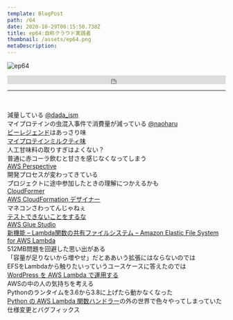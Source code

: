 ```yaml
---  
template: BlogPost  
path: /64
date: 2020-10-29T06:15:50.738Z  
title: ep64:自称クラウド実践者
thumbnail: /assets/ep64.png
metaDescription:  
---  
```

![ep64](/assets/ep64.png)  

<iframe width="100%" height="20" scrolling="no" frameborder="no" allow="autoplay" src="https://w.soundcloud.com/player/?url=https%3A//api.soundcloud.com/tracks/918936292&color=%23ff5500&inverse=false&auto_play=false&show_user=true"></iframe>

***
  
</br>

減量している [@dada_ism](https://twitter.com/dada_ism)   
マイプロテインの虫混入事件で消費量が減っている [@naoharu](https://twitter.com/naoharu)   
[ビーレジェンド](https://belegend.jp/)はあっさり味   
[マイプロテインミルクティ味](https://www.amazon.co.jp/dp/B07B8BVT8K)  
人工甘味料の取りすぎはよくない？  
普通に赤コーラ飲むと甘さを感じなくなってしまう  
[AWS Perspective](https://aws.amazon.com/jp/solutions/implementations/aws-perspective/)    
開発プロセスが変わってきている  
プロジェクトに途中参加したときの理解につかえるかも   
[CloudFormer](https://docs.aws.amazon.com/ja_jp/AWSCloudFormation/latest/UserGuide/cfn-using-cloudformer.html)  
[AWS CloudFormation デザイナー](https://docs.aws.amazon.com/ja_jp/AWSCloudFormation/latest/UserGuide/working-with-templates-cfn-designer.html)  
マネコンさわってんじゃねぇ  
[テストできないことをするな](https://jamming.fm/26)  
[AWS Glue Studio](https://dev.classmethod.jp/articles/20200924-aws-glue-studio/)  
[新機能 – Lambda関数の共有ファイルシステム – Amazon Elastic File System for AWS Lambda]( https://aws.amazon.com/jp/blogs/news/new-a-shared-file-system-for-your-lambda-functions/)  
512MB問題を回避した思い出がある  
「容量が足りないから増やせ」だとああいう拡張にはならないのでは  
EFSをLambdaから触りたいっていうユースケースに答えたのでは  
[WordPress を AWS Lambda で運用する](https://keita.blog/2020/07/07/wordpress-%E3%82%92-aws-lambda-%E3%81%A7%E9%81%8B%E7%94%A8%E3%81%99%E3%82%8B/)  
AWSの中の人の気持ちを考える  
Pythonのランタイムを3.6から3.8に上げたら動かなくなった  
[Python の AWS Lambda 関数ハンドラー](https://docs.aws.amazon.com/ja_jp/lambda/latest/dg/python-handler.html)の外の世界で色々やってしまっていた  
仕様変更とバグフィックス  